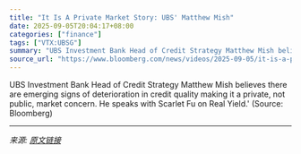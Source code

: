 ```yaml
---
title: "It Is A Private Market Story: UBS' Matthew Mish"
date: 2025-09-05T20:04:17+08:00
categories: ["finance"]
tags: ["VTX:UBSG"]
summary: "UBS Investment Bank Head of Credit Strategy Matthew Mish believes there are emerging signs of deterioration in credit quality making it a private, not public, market concern. He speaks with Scarlet Fu"
source_url: "https://www.bloomberg.com/news/videos/2025-09-05/it-is-a-private-market-story-ubs-matthew-mish-video"
---
```


UBS Investment Bank Head of Credit Strategy Matthew Mish believes there are emerging signs of deterioration in credit quality making it a private, not public, market concern. He speaks with Scarlet Fu on Real Yield.' (Source: Bloomberg)

---

*来源: [原文链接](https://www.bloomberg.com/news/videos/2025-09-05/it-is-a-private-market-story-ubs-matthew-mish-video)*
